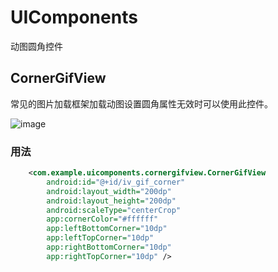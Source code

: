 # UIComponents

动图圆角控件

## CornerGifView

常见的图片加载框架加载动图设置圆角属性无效时可以使用此控件。

![image](blob:https://tool.gifhome.com/807a38c7-5d68-4f95-ad30-eca87f5acf3c)

### 用法
```xml
    <com.example.uicomponents.cornergifview.CornerGifView
        android:id="@+id/iv_gif_corner"
        android:layout_width="200dp"
        android:layout_height="200dp"
        android:scaleType="centerCrop"
        app:cornerColor="#ffffff"
        app:leftBottomCorner="10dp"
        app:leftTopCorner="10dp"
        app:rightBottomCorner="10dp"
        app:rightTopCorner="10dp" />
```
